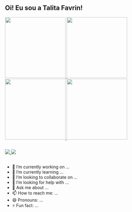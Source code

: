 ## Oi! Eu sou a Talita Favrin!
<div>
  <a href = "https://media.tenor.com/HChP5h1C_K4AAAAM/cat-work-get-to-work.gif">
    <img height = "200em" src = "https://media.tenor.com/HChP5h1C_K4AAAAM/cat-work-get-to-work.gif">
  </a>
  <a href = "https://github.com/tfavrin/github-readme-stats">
    <img height = "200em" src = "https://github-readme-stats.vercel.app/api?username=tfavrin&show_icons=true&theme=calm">
  </a>
  <a href = "https://github.com/tfavrin/github-readme-stats">
    <img height = "200em" src = "https://github-readme-stats.vercel.app/api/top-langs/?username=tfavrin&theme=calm">
  </a>
  <a href = "https://media.tenor.com/F-abu8zblNUAAAAd/cat-aaaaa.gif">
    <img height = "200em" src = "https://media.tenor.com/F-abu8zblNUAAAAd/cat-aaaaa.gif">
  </a>
</div>

##

<div>
  <a href = "mailto:favrint@gmail.com">
    <img src="https://img.shields.io/badge/Gmail-D14836?style=for-the-badge&logo=gmail&logoColor=white">
  </a>
  <a href = "https://www.linkedin.com/in/talita-favrin-de-souza-6676b7198/">
    <img src = "https://img.shields.io/badge/LinkedIn-0077B5?style=for-the-badge&logo=linkedin&logoColor=white">
  </a>
</div>

##

- 🔭 I’m currently working on ...
- 🌱 I’m currently learning ...
- 👯 I’m looking to collaborate on ...
- 🤔 I’m looking for help with ...
- 💬 Ask me about ...
- 📫 How to reach me: ...
- 😄 Pronouns: ...
- ⚡ Fun fact: ...
